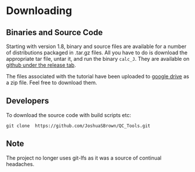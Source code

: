 # Downloading

## Binaries and Source Code

Starting with version 1.8, binary and source files are available for a number of distributions packaged in .tar.gz files. All you have to do is download the appropriate tar file, untar it, and run the binary `calc_J`. They are available on [github under the release tab](https://github.com/JoshuaSBrown/QC_Tools/releases).

The files associated with the tutorial have been uploaded to [google drive](https://drive.google.com/file/d/1rCsj_jpMyE0S0cokFJDyBSA0aPNiIHNb/view?usp=sharing) as a zip file. Feel free to download them.

## Developers

To download the source code with build scripts etc:

```
git clone  https://github.com/JoshuaSBrown/QC_Tools.git
```

## Note

The project no longer uses git-lfs as it was a source of continual headaches. 
